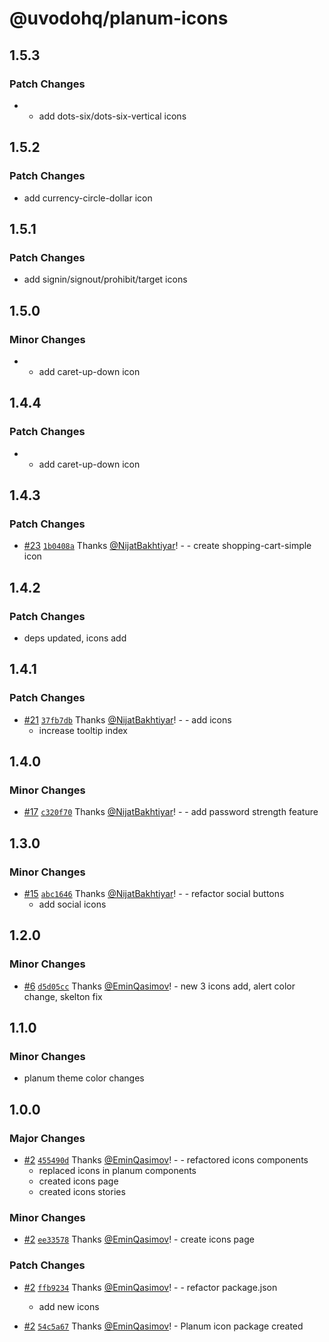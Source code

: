 # @uvodohq/planum-icons

## 1.5.3

### Patch Changes

- - add dots-six/dots-six-vertical icons

## 1.5.2

### Patch Changes

- add currency-circle-dollar icon

## 1.5.1

### Patch Changes

- add signin/signout/prohibit/target icons

## 1.5.0

### Minor Changes

- - add caret-up-down icon

## 1.4.4

### Patch Changes

- - add caret-up-down icon

## 1.4.3

### Patch Changes

- [#23](https://github.com/uvodohq/planum/pull/23) [`1b0408a`](https://github.com/uvodohq/planum/commit/1b0408a58de420cd9cdb586d19f70200f12c348d) Thanks [@NijatBakhtiyar](https://github.com/NijatBakhtiyar)! - - create shopping-cart-simple icon

## 1.4.2

### Patch Changes

- deps updated, icons add

## 1.4.1

### Patch Changes

- [#21](https://github.com/uvodohq/planum/pull/21) [`37fb7db`](https://github.com/uvodohq/planum/commit/37fb7db47d94249b516708dc5ebe7c8113c4d8ee) Thanks [@NijatBakhtiyar](https://github.com/NijatBakhtiyar)! - - add icons
  - increase tooltip index

## 1.4.0

### Minor Changes

- [#17](https://github.com/uvodohq/planum/pull/17) [`c320f70`](https://github.com/uvodohq/planum/commit/c320f700309b0ad1022fbfb05175c1288393e156) Thanks [@NijatBakhtiyar](https://github.com/NijatBakhtiyar)! - - add password strength feature

## 1.3.0

### Minor Changes

- [#15](https://github.com/uvodohq/planum/pull/15) [`abc1646`](https://github.com/uvodohq/planum/commit/abc1646262c08bd04c567b66ebc187663b75f7cb) Thanks [@NijatBakhtiyar](https://github.com/NijatBakhtiyar)! - - refactor social buttons
  - add social icons

## 1.2.0

### Minor Changes

- [#6](https://github.com/uvodohq/planum/pull/6) [`d5d05cc`](https://github.com/uvodohq/planum/commit/d5d05cca029906e77ff3f90429dd525d7ab7a4a7) Thanks [@EminQasimov](https://github.com/EminQasimov)! - new 3 icons add, alert color change, skelton fix

## 1.1.0

### Minor Changes

- planum theme color changes

## 1.0.0

### Major Changes

- [#2](https://github.com/uvodohq/planum/pull/2) [`455490d`](https://github.com/uvodohq/planum/commit/455490d855398357add8809eeda5734d06f98361) Thanks [@EminQasimov](https://github.com/EminQasimov)! - - refactored icons components
  - replaced icons in planum components
  - created icons page
  - created icons stories

### Minor Changes

- [#2](https://github.com/uvodohq/planum/pull/2) [`ee33578`](https://github.com/uvodohq/planum/commit/ee33578755cc97bc2b6b3ea6f419c8af909560fd) Thanks [@EminQasimov](https://github.com/EminQasimov)! - create icons page

### Patch Changes

- [#2](https://github.com/uvodohq/planum/pull/2) [`ffb9234`](https://github.com/uvodohq/planum/commit/ffb9234e053fe8b6ac65456244e570bb93a3b523) Thanks [@EminQasimov](https://github.com/EminQasimov)! - - refactor package.json

  - add new icons

- [#2](https://github.com/uvodohq/planum/pull/2) [`54c5a67`](https://github.com/uvodohq/planum/commit/54c5a678d8fe070930e8e998ddf16347dcc54f06) Thanks [@EminQasimov](https://github.com/EminQasimov)! - Planum icon package created
